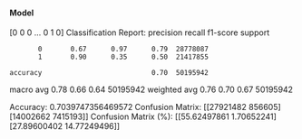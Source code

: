 #### Model
[0 0 0 ... 0 1 0]
Classification Report:
              precision    recall  f1-score   support

           0       0.67      0.97      0.79  28778087
           1       0.90      0.35      0.50  21417855

    accuracy                           0.70  50195942
   macro avg       0.78      0.66      0.64  50195942
weighted avg       0.76      0.70      0.67  50195942

Accuracy: 0.7039747356469572
Confusion Matrix:
[[27921482   856605]
 [14002662  7415193]]
Confusion Matrix (%):
[[55.62497861  1.70652241]
 [27.89600402 14.77249496]]

